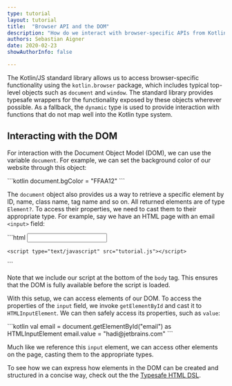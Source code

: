 ```yaml
---
type: tutorial
layout: tutorial
title:  "Browser API and the DOM"
description: "How do we interact with browser-specific APIs from Kotlin, and how do we work with the Document Object Model (DOM)?"
authors: Sebastian Aigner
date: 2020-02-23
showAuthorInfo: false

---
```


The Kotlin/JS standard library allows us to access browser-specific functionality using the `kotlin.browser` package, which includes typical top-level objects such as `document` and `window`. The standard library provides typesafe wrappers for the functionality exposed by these objects wherever possible. As a fallback, the `dynamic` type is used to provide interaction with functions that do not map well into the Kotlin type system.

## Interacting with the DOM
For interaction with the Document Object Model (DOM), we can use the variable `document`. For example, we can set the background color of our website through this object:

<div class="sample" markdown="1" theme="idea" data-highlight-only>
```kotlin
document.bgColor = "FFAA12" 
```
</div>

The `document` object also provides us a way to retrieve a specific element by ID, name, class name, tag name and so on. All returned elements are of type `Element?`. To access their properties, we need to cast them to their appropriate type. For example, say we have an HTML page with an email `<input>` field:

<div class="sample" markdown="1" theme="idea" mode="xml">
```html
<body>
    <input type="text" name="email" id="email"/>

    <script type="text/javascript" src="tutorial.js"></script>
</body>
```
</div>

Note that we include our script at the bottom of the ``body`` tag. This ensures that the DOM is fully available before the script is loaded.

With this setup, we can access elements of our DOM. To access the properties of the `input` field, we invoke `getElementById` and cast it to `HTMLInputElement`. We can then safely access its properties, such as `value`:

<div class="sample" markdown="1" theme="idea" data-highlight-only>
```kotlin
val email = document.getElementById("email") as HTMLInputElement
email.value = "hadi@jetbrains.com"
```
</div>

Much like we reference this `input` element, we can access other elements on the page, casting them to the appropriate types.

To see how we can express how elements in the DOM can be created and structured in a concise way, check out the the [Typesafe HTML DSL](typesafe-html-dsl.html).